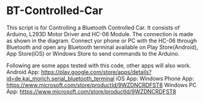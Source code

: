 # BT-Controlled-Car
This script is for Controlling a Bluetooth Controlled Car. It consists of Arduino, L293D Motor Driver and HC-06 Module. The connection is made as shown in the diagram. 
Connect yor phone or PC with the HC-06 through Bluetooth and open any Bluetooth terminal available on Play Store(Android), App Store(iOS) or Windows Store to send commands to the Arduino.

Following are some apps tested with this code, other apps will also work.
Android App: https://play.google.com/store/apps/details?id=de.kai_morich.serial_bluetooth_terminal
iOS App: 
Windows Phone App: https://www.microsoft.com/store/productId/9WZDNCRDFST8
Windows PC App: https://www.microsoft.com/store/productId/9WZDNCRDFST8

